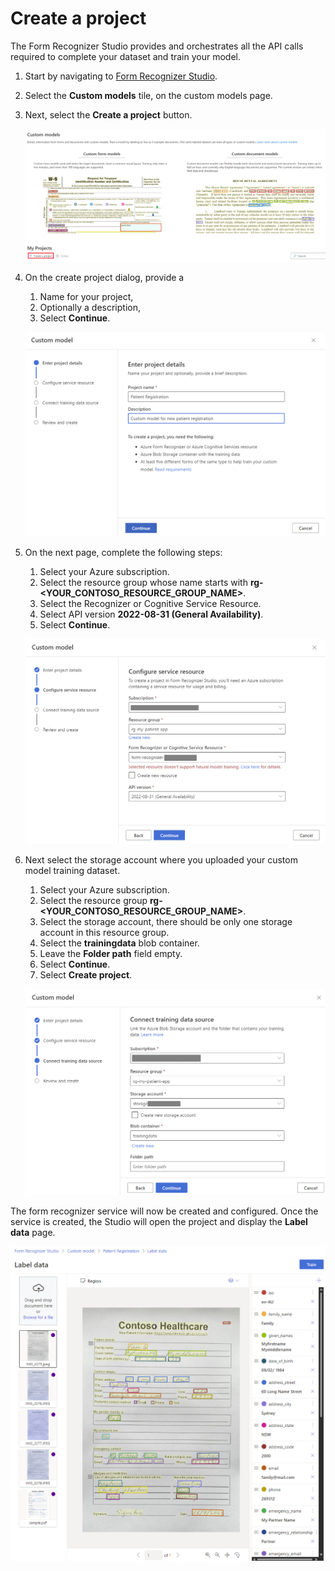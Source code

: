 # Create a project

The Form Recognizer Studio provides and orchestrates all the API calls required to complete your dataset and train your model.

1. Start by navigating to [Form Recognizer Studio](https://formrecognizer.appliedai.azure.com/studio).

1. Select the **Custom models** tile, on the custom models page.
1. Next, select the **Create a project** button.

    ![The image shows creating a new project](./img/studio-create-project.png)

1. On the create project dialog, provide a
    1. Name for your project,
    1. Optionally a description,
    1. Select **Continue**.

    ![The image shows how to enter project details](./img/new_project_wizard.png)

1. On the next page, complete the following steps:

    1. Select your Azure subscription.
    1. Select the resource group whose name starts with **rg-<YOUR_CONTOSO_RESOURCE_GROUP_NAME>**.
    1. Select the Recognizer or Cognitive Service Resource.
    1. Select API version **2022-08-31 (General Availability)**.
    1. Select **Continue**.

    ![Select the Form Recognizer resource](./img/create-service-resources.png)

1. Next select the storage account where you uploaded your custom model training dataset.

    1. Select your Azure subscription.
    1. Select the resource group **rg-<YOUR_CONTOSO_RESOURCE_GROUP_NAME>**.
    1. Select the storage account, there should be only one storage account in this resource group.
    1. Select the **trainingdata** blob container.
    1. Leave the **Folder path** field empty.
    1. Select **Continue**.
    1. Select **Create project**.

    ![The image shows how to select the training data source](./img/connect_training_data_source.png)

The form recognizer service will now be created and configured. Once the service is created, the Studio will open the project and display the **Label data** page.

![The image shows the first form](./img/first_pre_labeled_form.png)